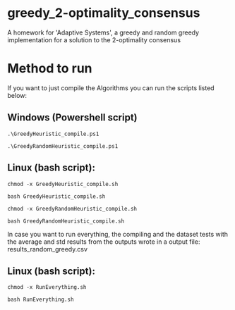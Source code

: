# greedy_2-optimality_consensus
A homework for 'Adaptive Systems', a greedy and random greedy implementation for a solution to the 2-optimality consensus 

# Method to run

If you want to just compile the Algorithms you can run the scripts listed below: 

## Windows (Powershell script)
`.\GreedyHeuristic_compile.ps1`

`.\GreedyRandomHeuristic_compile.ps1`
## Linux (bash script):
`chmod -x GreedyHeuristic_compile.sh`

`bash GreedyHeuristic_compile.sh`

`chmod -x GreedyRandomHeuristic_compile.sh`

`bash GreedyRandomHeuristic_compile.sh`

In case you want to run everything, the compiling and the dataset tests with the average and std results from the outputs wrote in a output file: results_random_greedy.csv

## Linux (bash script):
`chmod -x RunEverything.sh`

`bash RunEverything.sh`
